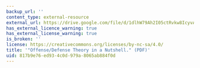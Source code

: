 ```yaml
---
backup_url: ''
content_type: external-resource
external_url: https://drive.google.com/file/d/1dlhW79Ah2I05ctRvkw8IcyvAtuKI8ZkA/view
has_external_licence_warning: true
has_external_license_warning: true
is_broken: ''
license: https://creativecommons.org/licenses/by-nc-sa/4.0/
title: '"Offense/Defense Theory in a Nutshell." (PDF)'
uid: 817b9e76-ed93-4c0d-979a-8065ab884f0d
---
```

